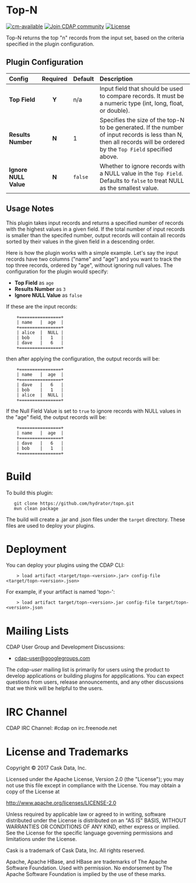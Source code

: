 # Top-N

[![cm-available](https://cdap-users.herokuapp.com/assets/cm-available.svg)](https://docs.cask.co/cdap/current/en/integrations/cask-market.html)
<a href="https://cdap-users.herokuapp.com/"><img alt="Join CDAP community" src="https://cdap-users.herokuapp.com/badge.svg?t=1"/></a> [![License](https://img.shields.io/badge/License-Apache%202.0-blue.svg)](https://opensource.org/licenses/Apache-2.0)


Top-N returns the top "n" records from the input set, based on the criteria specified in the plugin configuration.


## Plugin Configuration

| Config | Required | Default | Description |
| :------------ | :------: | :----- | :---------- |
| **Top Field** | **Y** | n/a | Input field that should be used to compare records. It must be a numeric type (int, long, float, or double).|
| **Results Number** | **N** | 1 | Specifies the size of the top-N to be generated. If the number of input records is less than N, then all records will be ordered by the `Top Field` specified above.  |
| **Ignore NULL Value** | **N** | `false` | Whether to ignore records with a NULL value in the `Top Field`. Defaults to `false` to treat NULL as the smallest value. |


## Usage Notes

This plugin takes input records and returns a specified number of records with the highest values
in a given field. If the total number of input records is smaller than the specifed number,
output records will contain all records sorted by their values in the given field in a
descending order.

Here is how the plugin works with a simple example. Let's say the input records
have two columns ("name" and "age") and you want to track the top three records, ordered by "age",
without ignoring null values. The configuration for the plugin would specify:

* **Top Field** as `age`
* **Results Number** as `3`
* **Ignore NULL Value** as `false`

If these are the input records:

        +================+
        | name   |  age  |
        +================+
        | alice  |  NULL |
        | bob    |   1   |
        | dave   |   6   |
        +================+

then after applying the configuration, the output records will be:

        +================+
        | name   |  age  |
        +================+
        | dave   |   6   |
        | bob    |   1   |
        | alice  |  NULL |
        +================+

If the Null Field Value is set to `true` to ignore records with NULL values in the "age" field, the output records will be:

        +================+
        | name   |  age  |
        +================+
        | dave   |   6   |
        | bob    |   1   |
        +================+

# Build
To build this plugin:

       git clone https://github.com/hydrator/topn.git
       mvn clean package   

The build will create a .jar and .json files under the `target` directory.
These files are used to deploy your plugins.

# Deployment

You can deploy your plugins using the CDAP CLI:

        > load artifact <target/topn-<version>.jar> config-file <target/topn-<version>.json>

For example, if your artifact is named 'topn-<version>':

        > load artifact target/topn-<version>.jar config-file target/topn-<version>.json
    
# Mailing Lists

CDAP User Group and Development Discussions:

* [cdap-user@googlegroups.com](https://groups.google.com/d/forum/cdap-user>)

The *cdap-user* mailing list is primarily for users using the product to develop
applications or building plugins for appplications. You can expect questions from 
users, release announcements, and any other discussions that we think will be helpful 
to the users.

# IRC Channel

CDAP IRC Channel: #cdap on irc.freenode.net

# License and Trademarks

Copyright © 2017 Cask Data, Inc.

Licensed under the Apache License, Version 2.0 (the "License"); you may not use this file except
in compliance with the License. You may obtain a copy of the License at

http://www.apache.org/licenses/LICENSE-2.0

Unless required by applicable law or agreed to in writing, software distributed under the 
License is distributed on an "AS IS" BASIS, WITHOUT WARRANTIES OR CONDITIONS OF ANY KIND, 
either express or implied. See the License for the specific language governing permissions 
and limitations under the License.

Cask is a trademark of Cask Data, Inc. All rights reserved.

Apache, Apache HBase, and HBase are trademarks of The Apache Software Foundation. Used with
permission. No endorsement by The Apache Software Foundation is implied by the use of these marks. 
